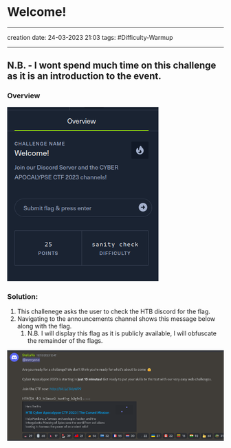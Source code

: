 # Welcome!
---
creation date:  24-03-2023  21:03
tags: #Difficulty-Warmup
___
## N.B. - I wont spend much time on this challenge as it is an introduction to the event.

### Overview

![Overview of challenge](images/welcome-overview.png)

### Solution:

1. This challenege asks the user to check the HTB discord for the flag.
2. Navigating to the announcements channel shows this message below along with the flag.
	1. N.B. I will display this flag as it is publicly available, I will obfuscate the remainder of the flags.

![Solution](images/welcome-flag.png)
